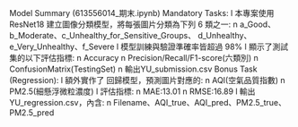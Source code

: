 Model Summary (613556014_期末.ipynb)
Mandatory Tasks:
l 本專案使用 ResNet18 建立圖像分類模型，將每張圖片分類為下列 6 類之一: n a_Good、b_Moderate、c_Unhealthy_for_Sensitive_Groups、
d_Unhealthy、e_Very_Unhealthy、f_Severe l 模型訓練與驗證準確率皆超過 98%
l 顯示了測試集的以下評估指標: n Accuracy
n Precision/Recall/F1-score(六類別) n ConfusionMatrix(TestingSet)
n 輸出YU_submission.csv
Bonus Task (Regression):
l 額外實作了 回歸模型，預測圖片對應的: n AQI(空氣品質指數)
n PM2.5(細懸浮微粒濃度)
l 評估指標:
n MAE:13.01
n RMSE:16.89
l 輸出 YU_regression.csv，內含:
n Filename、AQI_true、AQI_pred、PM2.5_true、PM2.5_pred
